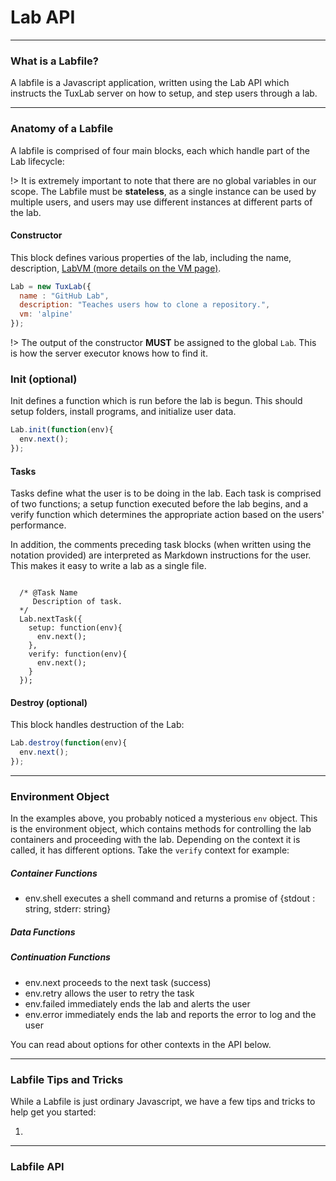 # Lab API

---
### What is a Labfile?
A labfile is a Javascript application, written using the Lab API which
instructs the TuxLab server on how to setup, and step users through a lab.

---
### Anatomy of a Labfile
A labfile is comprised of four main blocks, each which handle part of the Lab lifecycle:

!> It is extremely important to note that there are no global variables in our scope.  The
Labfile must be **stateless**, as a single instance can be used by multiple users,
and users may use different instances at different parts of the lab.

#### Constructor
This block defines various properties of the lab, including the name,
description, [LabVM (more details on the VM page)](./vm).

```javascript
Lab = new TuxLab({
  name : "GitHub Lab",
  description: "Teaches users how to clone a repository.",
  vm: 'alpine'
});
```

!> The output of the constructor **MUST** be assigned to the global `Lab`.  This is
how the server executor knows how to find it.

### Init (optional)
Init defines a function which is run before the lab is begun.  This should
setup folders, install programs, and initialize user data.

```javascript
Lab.init(function(env){
  env.next();
});
```

#### Tasks
Tasks define what the user is to be doing in the lab.  Each task is comprised of
two functions; a setup function executed before the lab begins, and a verify function
which determines the appropriate action based on the users' performance.

In addition, the comments preceding task blocks (when written using the notation provided)
are interpreted as Markdown instructions for the user. This makes it easy to write a lab
as a single file.

```

  /* @Task Name
     Description of task.  
  */
  Lab.nextTask({
    setup: function(env){
      env.next();
    },
    verify: function(env){
      env.next();
    }
  });
```

#### Destroy (optional)
This block handles destruction of the Lab:

```javascript
Lab.destroy(function(env){
  env.next();
});
```
---

### Environment Object
In the examples above, you probably noticed a mysterious `env` object.  This is
the environment object, which contains methods for controlling the lab containers
and proceeding with the lab.  Depending on the context it is called, it has different
options.  Take the `verify` context for example:

##### Container Functions
* env.shell
executes a shell command and returns a promise of {stdout : string, stderr: string}

##### Data Functions

##### Continuation Functions
* env.next
proceeds to the next task (success)
* env.retry
allows the user to retry the task
* env.failed
immediately ends the lab and alerts the user
* env.error
immediately ends the lab and reports the error to log and the user


You can read about options for other contexts in the API below.

---
### Labfile Tips and Tricks
While a Labfile is just ordinary Javascript, we have a few tips and tricks to
help get you started:

1.

---
### Labfile API

<script src="https://gist-it.appspot.com/github/learnlinux/tuxlab-app/blob/beta/imports/api/tuxlab-api.d.ts"></script>
